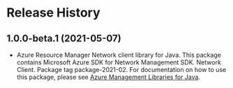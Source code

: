 # Release History

## 1.0.0-beta.1 (2021-05-07)

- Azure Resource Manager Network client library for Java. This package contains Microsoft Azure SDK for Network Management SDK. Network Client. Package tag package-2021-02. For documentation on how to use this package, please see [Azure Management Libraries for Java](https://aka.ms/azsdk/java/mgmt).
